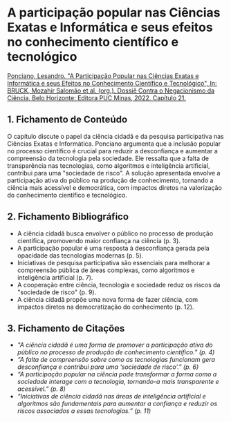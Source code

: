 # A participação popular nas Ciências Exatas e Informática e seus efeitos no conhecimento científico e tecnológico

[Ponciano, Lesandro. "A Participação Popular nas Ciências Exatas e Informática e seus Efeitos no Conhecimento Científico e Tecnológico", In: BRUCK, Mozahir Salomão et al. (org.). Dossiê Contra o Negacionismo da Ciência, Belo Horizonte: Editora PUC Minas, 2022. Capítulo 21.](https://lesandrop.github.io/site/papers/LesandroPonciano-EbookPUCMinas-Capítulo21-2022.pdf)

## 1. Fichamento de Conteúdo

O capítulo discute o papel da ciência cidadã e da pesquisa participativa nas Ciências Exatas e Informática. Ponciano argumenta que a inclusão popular no processo científico é crucial para reduzir a desconfiança e aumentar a compreensão da tecnologia pela sociedade. Ele ressalta que a falta de transparência nas tecnologias, como algoritmos e inteligência artificial, contribui para uma "sociedade de risco". A solução apresentada envolve a participação ativa do público na produção de conhecimento, tornando a ciência mais acessível e democrática, com impactos diretos na valorização do conhecimento científico e tecnológico.

## 2. Fichamento Bibliográfico 

* A ciência cidadã busca envolver o público no processo de produção científica, promovendo maior confiança na ciência (p. 3).
* A participação popular é uma resposta à desconfiança gerada pela opacidade das tecnologias modernas (p. 5).
* Iniciativas de pesquisa participativa são essenciais para melhorar a compreensão pública de áreas complexas, como algoritmos e inteligência artificial (p. 7).
* A cooperação entre ciência, tecnologia e sociedade reduz os riscos da "sociedade de risco" (p. 9).
* A ciência cidadã propõe uma nova forma de fazer ciência, com impactos diretos na democratização do conhecimento (p. 12).

## 3. Fichamento de Citações 

* _"A ciência cidadã é uma forma de promover a participação ativa do público no processo de produção de conhecimento científico.” (p. 4)_
* _“A falta de compreensão sobre como as tecnologias funcionam gera desconfiança e contribui para uma ‘sociedade de risco’.” (p. 6)_
* _“A participação popular na ciência pode transformar a forma como a sociedade interage com a tecnologia, tornando-a mais transparente e acessível.” (p. 8)_
* _“Iniciativas de ciência cidadã nas áreas de inteligência artificial e algoritmos são fundamentais para aumentar a confiança e reduzir os riscos associados a essas tecnologias.” (p. 11)_

